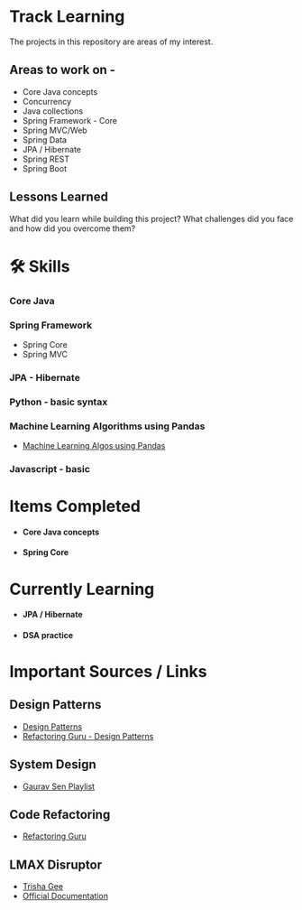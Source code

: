 
# Track Learning
The projects in this repository are areas of my interest.


## Areas to work on -

* Core Java concepts
* Concurrency
* Java collections
* Spring Framework - Core
* Spring MVC/Web
* Spring Data
* JPA / Hibernate
* Spring REST
* Spring Boot


## Lessons Learned

What did you learn while building this project? What challenges did you face and how did you overcome them?


# 🛠 Skills
### Core Java

### Spring Framework
* Spring Core
* Spring MVC

### JPA - Hibernate

### Python - basic syntax

### Machine Learning Algorithms using Pandas
* [Machine Learning Algos using Pandas]()

### Javascript - basic



# Items Completed

* #### Core Java concepts
* #### Spring Core
# Currently Learning

* #### JPA / Hibernate
* #### DSA practice
# Important Sources / Links

## Design Patterns
* [Design Patterns](https://github.com/kamranahmedse/design-patterns-for-humans) 
* [Refactoring Guru - Design Patterns](https://refactoring.guru/design-patterns)


## System Design
* [Gaurav Sen Playlist](https://www.youtube.com/watch?v=xpDnVSmNFX0&list=PLMCXHnjXnTnvo6alSjVkgxV-VH6EPyvoX)

## Code Refactoring
* [Refactoring Guru](https://refactoring.guru/refactoring)

## LMAX Disruptor
* [Trisha Gee](https://trishagee.github.io/post/dissecting_the_disruptor_whats_so_special_about_a_ring_buffer/)
* [Official Documentation](https://lmax-exchange.github.io/disruptor/user-guide/index.html)